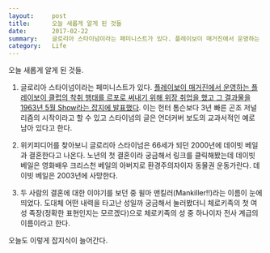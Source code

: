 ```yaml
---
layout:     post
title:      오늘 새롭게 알게 된 것들
date:       2017-02-22
summary:    글로리아 스타이넘이라는 페미니스트가 있다. 플레이보이 매거진에서 운영하는 플레이보이 클럽의 착취 행태를 르포로 써내기 위해 위장 취업을 했고 그 결과물을 1963년 5월 Show라는 잡지에 발표했다. 이는 헌터 톰슨보다 3년 빠른 곤조 저널리즘의 시작이라고 할 수 있고 스타이넘의 글은 언더커버 보도의 교과서적인 예로 남아 있다고 한다.
category:   Life
---
```


오늘 새롭게 알게 된 것들.

1. 글로리아 스타이넘이라는 페미니스트가 있다. [플레이보이 매거진에서 운영하는 플레이보이 클럽의 착취 행태를 르포로 써내기 위해 위장 취업을 했고 그 결과물을 1963년 5월 Show라는 잡지에 발표했다](https://dose.com/gloria-steinem-went-undercover-as-a-playboy-bunny-5a27059df95d#.rbjwgf3rv). 이는 헌터 톰슨보다 3년 빠른 곤조 저널리즘의 시작이라고 할 수 있고 스타이넘의 글은 언더커버 보도의 교과서적인 예로 남아 있다고 한다.

2. 위키피디어를 찾아보니 글로리아 스타이넘은 66세가 되던 2000년에 데이빗 베일과 결혼한다고 나온다. 노년의 첫 결혼이라 궁금해서 링크를 클릭해봤는데 데이빗 베일은 영화배우 크리스천 베일의 아버지로 환경주의자이자 동물권 운동가란다. 데이빗 베일은 2003년에 사망한다.

3. 두 사람의 결혼에 대한 이야기를 보던 중 윌마 맨킬러(Mankiller!!)라는 이름이 눈에 띄었다. 도대체 어떤 내력을 타고난 성일까 궁금해서 눌러봤더니 체로키족의 첫 여성 족장(정확한 표현인지는 모르겠다)으로 체로키족의 성 중 하나이자 전사 계급의 이름이라고 한다.

오늘도 이렇게 잡지식이 늘어간다.
